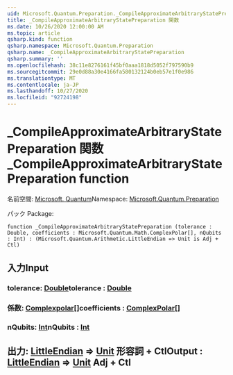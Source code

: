 ```yaml
---
uid: Microsoft.Quantum.Preparation._CompileApproximateArbitraryStatePreparation
title: _CompileApproximateArbitraryStatePreparation 関数
ms.date: 10/26/2020 12:00:00 AM
ms.topic: article
qsharp.kind: function
qsharp.namespace: Microsoft.Quantum.Preparation
qsharp.name: _CompileApproximateArbitraryStatePreparation
qsharp.summary: ''
ms.openlocfilehash: 38c11e8276161f45bf0aaa1818d5052f797590b9
ms.sourcegitcommit: 29e0d88a30e4166fa580132124b0eb57e1f0e986
ms.translationtype: MT
ms.contentlocale: ja-JP
ms.lasthandoff: 10/27/2020
ms.locfileid: "92724198"
---
```

# <a name="_compileapproximatearbitrarystatepreparation-function"></a><span data-ttu-id="d3a13-102">_CompileApproximateArbitraryStatePreparation 関数</span><span class="sxs-lookup"><span data-stu-id="d3a13-102">_CompileApproximateArbitraryStatePreparation function</span></span>

<span data-ttu-id="d3a13-103">名前空間: [Microsoft. Quantum](xref:Microsoft.Quantum.Preparation)</span><span class="sxs-lookup"><span data-stu-id="d3a13-103">Namespace: [Microsoft.Quantum.Preparation](xref:Microsoft.Quantum.Preparation)</span></span>

<span data-ttu-id="d3a13-104">パック [](https://nuget.org/packages/)</span><span class="sxs-lookup"><span data-stu-id="d3a13-104">Package: [](https://nuget.org/packages/)</span></span>




```qsharp
function _CompileApproximateArbitraryStatePreparation (tolerance : Double, coefficients : Microsoft.Quantum.Math.ComplexPolar[], nQubits : Int) : (Microsoft.Quantum.Arithmetic.LittleEndian => Unit is Adj + Ctl)
```


## <a name="input"></a><span data-ttu-id="d3a13-105">入力</span><span class="sxs-lookup"><span data-stu-id="d3a13-105">Input</span></span>

### <a name="tolerance--double"></a><span data-ttu-id="d3a13-106">tolerance: [Double](xref:microsoft.quantum.lang-ref.double)</span><span class="sxs-lookup"><span data-stu-id="d3a13-106">tolerance : [Double](xref:microsoft.quantum.lang-ref.double)</span></span>




### <a name="coefficients--complexpolar"></a><span data-ttu-id="d3a13-107">係数: [Complexpolar](xref:Microsoft.Quantum.Math.ComplexPolar)[]</span><span class="sxs-lookup"><span data-stu-id="d3a13-107">coefficients : [ComplexPolar](xref:Microsoft.Quantum.Math.ComplexPolar)[]</span></span>




### <a name="nqubits--int"></a><span data-ttu-id="d3a13-108">nQubits: [Int](xref:microsoft.quantum.lang-ref.int)</span><span class="sxs-lookup"><span data-stu-id="d3a13-108">nQubits : [Int](xref:microsoft.quantum.lang-ref.int)</span></span>





## <a name="output--littleendian--unit-adj--ctl"></a><span data-ttu-id="d3a13-109">出力: [LittleEndian](xref:Microsoft.Quantum.Arithmetic.LittleEndian) => [Unit](xref:microsoft.quantum.lang-ref.unit) 形容詞 + Ctl</span><span class="sxs-lookup"><span data-stu-id="d3a13-109">Output : [LittleEndian](xref:Microsoft.Quantum.Arithmetic.LittleEndian) => [Unit](xref:microsoft.quantum.lang-ref.unit) Adj + Ctl</span></span>


